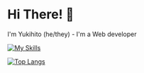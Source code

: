 # Hi There! 👋

I'm Yukihito (he/they) - I'm a Web developer

[![My Skills](https://skillicons.dev/icons?i=ruby,js,dart,vue,python,java,cs,rails,nodejs,flutter&perline=3,mysql,linux,aws,docker,unity)](https://skillicons.dev)

[![Top Langs](https://github-readme-stats.vercel.app/api/top-langs/?username=Yukihito-Nakaya&layout=donut)](https://github.com/anuraghazra/github-readme-stats)


<!---
Yukihito-Nakaya/Yukihito-Nakaya is a ✨ special ✨ repository because its `README.md` (this file) appears on your GitHub profile.
You can click the Preview link to take a look at your changes.
--->
